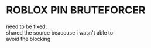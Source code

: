 # ROBLOX PIN BRUTEFORCER
need to be fixed, </br>
shared the source beacouse i wasn't able to </br>
avoid the blocking
